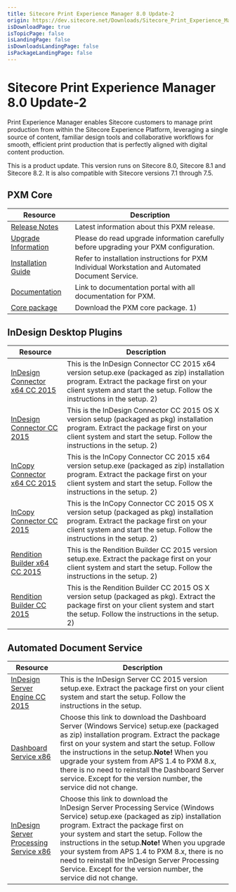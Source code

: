 ```yaml
---
title: Sitecore Print Experience Manager 8.0 Update-2
origin: https://dev.sitecore.net/Downloads/Sitecore_Print_Experience_Manager/8_0/PXM_80_U2.aspx
isDownloadPage: true
isTopicPage: false
isLandingPage: false
isDownloadsLandingPage: false
isPackageLandingPage: false
---
```


# Sitecore Print Experience Manager 8.0 Update-2

Print Experience Manager enables Sitecore customers to manage print production from within the Sitecore Experience Platform, leveraging a single source of content, familiar design tools and collaborative workflows for smooth, efficient print production that is perfectly aligned with digital content production.

  <Alert variant='warning' mb={4}>
    <AlertIcon />
    This is a product update. This version runs on Sitecore 8.0, Sitecore 8.1 and Sitecore 8.2. It is also compatible with Sitecore versions 7.1 through 7.5.
  </Alert>
  

## PXM Core

 | Resource | Description |
 | --- | --- |
 | [Release Notes](/downloads/Sitecore_Print_Experience_Manager/8_0/PXM_80_U2/Release_Notes) | Latest information about this PXM release. |
 | [Upgrade Information](/downloads/Sitecore_Print_Experience_Manager/8_0/Sitecore_Print_Experience_Manager_for_8_0/Upgrade_Information_IW) | Please do read upgrade information carefully before upgrading your PXM configuration. |
 | [Installation Guide](https://scdp.blob.core.windows.net/downloads/Sitecore%20Print%20Experience%20Manager/8%200/PXM%2080%20U2/Secure/PXM%20Server_Installation%20_Guide_SC8.pdf) | Refer to installation instructions for PXM Individual Workstation and Automated Document Service. |
 | [Documentation](https://doc.sitecore.net/products/print%20experience%20manager) | Link to documentation portal with all documentation for PXM. |
 | [Core package](https://scdp.blob.core.windows.net/downloads/Sitecore%20Print%20Experience%20Manager/8%200/Sitecore%20Print%20Experience%20Manager%20for%208%200/Secure/Print%20Experience%20Manager%208.0%20rev.%20150202.zip) | Download the PXM core package. 1) |

## InDesign Desktop Plugins

 | Resource | Description |
 | --- | --- |
 | [InDesign Connector x64 CC 2015](https://scdp.blob.core.windows.net/downloads/Sitecore%20Print%20Experience%20Manager/8%200/PXM%2080%20U1/Secure/IDConnectorSetup%20x64%20CC2015%208.0%20rev.%20151210%20(msi).ZIP) | This is the InDesign Connector CC 2015 x64 version setup.exe (packaged as zip) installation program. Extract the package first on your client system and start the setup. Follow the instructions in the setup. 2) |
 | [InDesign Connector CC 2015](https://scdp.blob.core.windows.net/downloads/Sitecore%20Print%20Experience%20Manager/8%200/PXM%2080%20U1/Secure/IDConnectorSetup%20CC%202015%208.0%20rev.%20151210.pkg) | This is the InDesign Connector CC 2015 OS X version setup (packaged as pkg) installation program. Extract the package first on your client system and start the setup. Follow the instructions in the setup. 2) |
 | [InCopy Connector x64 CC 2015](https://scdp.blob.core.windows.net/downloads/Sitecore%20Print%20Experience%20Manager/8%200/PXM%2080%20U1/Secure/ICConnectorSetup%20x64%20CC2015%208.0%20rev.%20151210%20(msi).ZIP) | This is the InCopy Connector CC 2015 x64 version setup.exe (packaged as zip) installation program. Extract the package first on your client system and start the setup. Follow the instructions in the setup. 2) |
 | [InCopy Connector CC 2015](https://scdp.blob.core.windows.net/downloads/Sitecore%20Print%20Experience%20Manager/8%200/PXM%2080%20U1/Secure/ICConnectorSetup%20CC%202015%208.0%20rev.%20151210.pkg) | This is the InCopy Connector CC 2015 OS X version setup (packaged as pkg) installation program. Extract the package first on your client system and start the setup. Follow the instructions in the setup. 2) |
 | [Rendition Builder x64 CC 2015](https://scdp.blob.core.windows.net/downloads/Sitecore%20Print%20Experience%20Manager/8%200/PXM%2080%20U1/Secure/RenditionBuilderSetup%20x64%20CC2015%208.0%20rev.%20151208%20(msi).ZIP) | This is the Rendition Builder CC 2015 version setup.exe. Extract the package first on your client system and start the setup. Follow the instructions in the setup. 2) |
 | [Rendition Builder CC 2015](https://scdp.blob.core.windows.net/downloads/Sitecore%20Print%20Experience%20Manager/8%200/PXM%2080%20U1/Secure/RenditionBuilderSetup%20CC%202015%208.0%20rev.%20151208.pkg) | This is the Rendition Builder CC 2015 OS X version setup (packaged as pkg). Extract the package first on your client system and start the setup. Follow the instructions in the setup. 2) |

## Automated Document Service

 | Resource | Description |
 | --- | --- |
 | [InDesign Server Engine CC 2015](https://scdp.blob.core.windows.net/downloads/Sitecore%20Print%20Experience%20Manager/8%200/PXM%2080%20U1/Secure/IDSEngineSetup%20x64%20CC2015%208.0%20rev.%20151210%20(msi).ZIP) | This is the InDesign Server CC 2015 version setup.exe. Extract the package first on your client system and start the setup. Follow the instructions in the setup. |
 | [Dashboard Service x86](https://scdp.blob.core.windows.net/downloads/Sitecore%20Print%20Experience%20Manager/8%200/Sitecore%20Print%20Experience%20Manager%20for%208%200/Secure/PrintStudioDashboardServerSetup%20x86%208.0%20rev.%20150202.zip) | Choose this link to download the Dashboard Server (Windows Service) setup.exe (packaged as zip) installation program. Extract the package first on your system and start the setup. Follow the instructions in the setup.**Note!** When you upgrade your system from APS 1.4 to PXM 8.x, there is no need to reinstall the Dashboard Server service. Except for the version number, the service did not change. |
 | [InDesign Server Processing Service x86](https://scdp.blob.core.windows.net/downloads/Sitecore%20Print%20Experience%20Manager/8%200/Sitecore%20Print%20Experience%20Manager%20for%208%200/Secure/PrintStudioInDesignServiceSetup%20x86%208.0%20rev.%20150202.zip) | Choose this link to download the InDesign Server Processing Service (Windows Service) setup.exe (packaged as zip) installation program. Extract the package first on your system and start the setup. Follow the instructions in the setup.**Note!** When you upgrade your system from APS 1.4 to PXM 8.x, there is no need to reinstall the InDesign Server Processing Service. Except for the version number, the service did not change. |